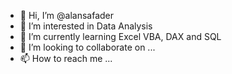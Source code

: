 - 👋 Hi, I’m @alansafader
- 👀 I’m interested in Data Analysis
- 🌱 I’m currently learning Excel VBA, DAX and SQL
- 💞️ I’m looking to collaborate on ...
- 📫 How to reach me ...

<!---
alansafader/alansafader is a ✨ special ✨ repository because its `README.md` (this file) appears on your GitHub profile.
You can click the Preview link to take a look at your changes.
--->
